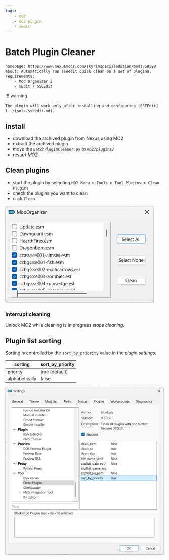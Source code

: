 ```yaml
---
tags:
    - mo2
    - mo2 plugin
    - xedit
---
```


# Batch Plugin Cleaner

```project_info
homepage: https://www.nexusmods.com/skyrimspecialedition/mods/59598
about: Automatically run sseedit quick clean on a set of plugins.
requirements:
    - Mod Organizer 2
    - xEdit / SSEEdit
```

!!! warning

    The plugin will work only after installing and configuring [SSEEdit](../tools/sseedit.md).

## Install

* download the archived plugin from Nexus using MO2
* extract the archived plugin
* move the `BatchPluginCleaner.py` to `mo2/plugins/`
* restart *MO2*

## Clean plugins

* start the plugin by selecting `MO2 Menu > Tools > Tool Plugins > Clean Plugins`
* check the plugins you want to clean
* click `Clean`

![clean plugins dialog](../images/batch_plugin_cleaner_clean_plugins_dialog.png)

### Interrupt cleaning

Unlock MO2 while cleaning is in progress *stops cleaning*.

## Plugin list sorting

Sorting is controlled by the `sort_by_priority` value in the *plugin settings*.

| sorting | sort_by_priority |
|---|---|
| priority | true (default) |
| alphabetically | false |

![plugin settings](../images/batch_plugin_cleaner_settings.png)
